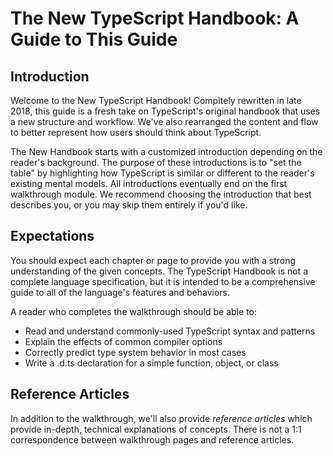 # The New TypeScript Handbook: A Guide to This Guide

## Introduction

Welcome to the New TypeScript Handbook! Compltely rewritten in late 2018, this guide is a fresh take on TypeScript's original handbook that uses a new structure and workflow. We've also rearranged the content and flow to better represent how users should think about TypeScript.

The New Handbook starts with a customized introduction depending on the reader's background.
The purpose of these introductions is to "set the table" by highlighting how TypeScript is similar or different to the reader's existing mental models.
All introductions eventually end on the first walkthrough module.
We recommend choosing the introduction that best describes you, or you may skip them entirely if you'd like.

## Expectations

You should expect each chapter or page to provide you with a strong understanding of the given concepts. The TypeScript Handbook is not a complete language specification, but it is intended to be a comprehensive guide to all of the language's features and behaviors.

A reader who completes the walkthrough should be able to:
 * Read and understand commonly-used TypeScript syntax and patterns
 * Explain the effects of common compiler options
 * Correctly predict type system behavior in most cases
 * Write a .d.ts declaration for a simple function, object, or class

## Reference Articles

In addition to the walkthrough, we'll also provide *reference articles* which provide in-depth, technical explanations of concepts.
There is not a 1:1 correspondence between walkthrough pages and reference articles.
